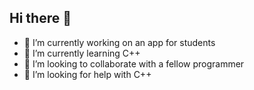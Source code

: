 ## Hi there 👋

- 🔭 I’m currently working on an app for students
- 🌱 I’m currently learning C++
- 👯 I’m looking to collaborate with a fellow programmer
- 🤔 I’m looking for help with C++
